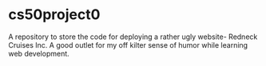 # cs50project0
A repository to store the code for deploying a rather ugly website- Redneck Cruises Inc.
A good outlet for my off kilter sense of humor while learning web development.
